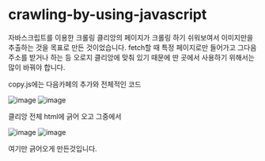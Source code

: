 # crawling-by-using-javascript

자바스크립트를 이용한 크롤링 
클리앙의 페이지가 크롤링 하기 쉬워보여서 이미지만을 추출하는 것을 목표로 만든 것이었습니다. 
fetch할 때 특정 페이지로만 들어가고 그다음 주소를 받거나 하는 등 오로지 클리앙에 맞춰 있기 때문에 딴 곳에서 사용하기 위해서는 많이 바꿔야 합니다.

copy.js에는 다음카페의 추가와 전체적인 코드 


![image](https://user-images.githubusercontent.com/59286004/191442489-f0c57a76-ecf1-4a08-8b66-96ee57e8d893.png)
![image](https://user-images.githubusercontent.com/59286004/191442553-031a3c8b-44ca-48e1-b25c-d12d22489eeb.png)

클리앙 전체 html에 긁어 오고 그중에서 

![image](https://user-images.githubusercontent.com/59286004/191442652-6f367143-2e50-4839-ad20-cca3e21833c1.png)
![image](https://user-images.githubusercontent.com/59286004/191442984-efd3d294-7dfd-4e47-bbd0-dd4696843213.png)

여기만 긁어오게 만든것입니다.
